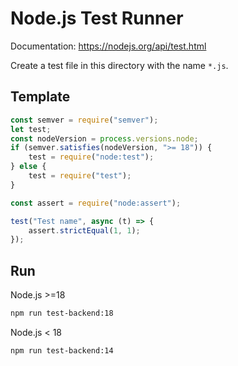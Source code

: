 
# Node.js Test Runner

Documentation: https://nodejs.org/api/test.html

Create a test file in this directory with the name `*.js`.



## Template

```js
const semver = require("semver");
let test;
const nodeVersion = process.versions.node;
if (semver.satisfies(nodeVersion, ">= 18")) {
    test = require("node:test");
} else {
    test = require("test");
}

const assert = require("node:assert");

test("Test name", async (t) => {
    assert.strictEqual(1, 1);
});
```

## Run 

Node.js >=18

```bash
npm run test-backend:18
```

Node.js < 18

```bash
npm run test-backend:14
```
